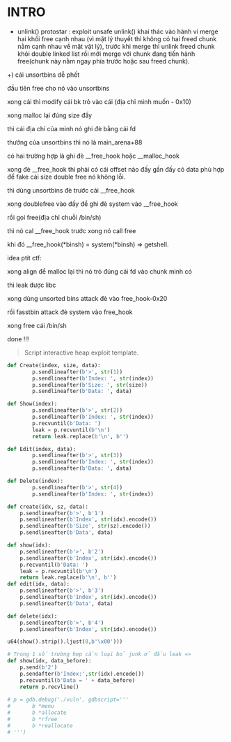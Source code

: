 # INTRO

* unlink() protostar : exploit unsafe unlink() khai thác vào hành vi merge hai khối free cạnh nhau (vì mặt lý thuyết thì không có hai freed chunk nằm cạnh nhau về mặt vật lý), trước khi merge thì unlink freed chunk khỏi double linked list rồi mới merge với chunk đang tiến hành free(chunk này nằm ngay phía trước hoặc sau freed chunk).

+) 
cái unsortbins dễ phết

đầu tiên free cho nó vào unsortbins

xong cái thì modify cái bk trỏ vào cái (địa chỉ mình muốn - 0x10)

xong malloc lại đúng size đấy

thì cái địa chỉ của mình nó ghi đè bằng cái fd

thưởng của unsortbins thì nó là main_arena+88 

có hai trường hợp là ghi đè __free_hook hoặc __malloc_hook

xong đè __free_hook thì phải có cái offset nào đấy gần đấy có data phù hợp để fake cái size double free nó không lỗi.

thì dùng unsortbins đè trước cái __free_hook

xong doublefree vào đấy để ghi đè system vào __free_hook

rồi gọi free(địa chỉ chuỗi /bin/sh)

thì nó cal __free_hook trước xong nó call free

khi đó __free_hook(*binsh) = system(*binsh) => getshell.

idea ptit ctf:

xong align để malloc lại thì nó trỏ đúng cái fd vào chunk mình có

thì leak được libc

xong dùng unsorted bins attack đè vào free_hook-0x20

rồi fasstbin attack đè system vào free_hook 

xong free cái /bin/sh

done !!!

> Script interactive heap exploit template.

```python
def Create(index, size, data):
        p.sendlineafter(b'>', str(1))
        p.sendlineafter(b'Index: ', str(index))
        p.sendlineafter(b'Size: ', str(size))
        p.sendlineafter(b'Data: ', data)

def Show(index):
        p.sendlineafter(b'>', str(2))
        p.sendlineafter(b'Index: ', str(index))
        p.recvuntil(b'Data: ')
        leak = p.recvuntil(b'\n')
        return leak.replace(b'\n', b'')

def Edit(index, data):
        p.sendlineafter(b'>', str(3))
        p.sendlineafter(b'Index: ', str(index))
        p.sendlineafter(b'Data: ', data)

def Delete(index):
        p.sendlineafter(b'>', str(4))
        p.sendlineafter(b'Index: ', str(index))

```
```python
def create(idx, sz, data):
    p.sendlineafter(b'>', b'1')
    p.sendlineafter(b'Index', str(idx).encode())
    p.sendlineafter(b'Size', str(sz).encode())
    p.sendlineafter(b'Data', data)

def show(idx):
    p.sendlineafter(b'>', b'2')
    p.sendlineafter(b'Index', str(idx).encode())
    p.recvuntil(b'Data: ')
    leak = p.recvuntil(b'\n')
    return leak.replace(b'\n', b'')
def edit(idx, data):
    p.sendlineafter(b'>', b'3')
    p.sendlineafter(b'Index', str(idx).encode())
    p.sendlineafter(b'Data', data)

def delete(idx):
    p.sendlineafter(b'>', b'4')
    p.sendlineafter(b'Index', str(idx).encode())
```
```python
u64(show().strip().ljust(8,b'\x00')))

# Trong 1 số trường hợp cần loại bỏ junk ở đầu leak => 
def show(idx, data_before):
    p.send(b'2')
    p.sendafter(b'Index:',str(idx).encode())
    p.recvuntil(b'Data = ' + data_before)
    return p.recvline()
    
# p = gdb.debug('./vuln', gdbscript='''
#       b *menu
#       b *allocate
#       b *rfree
#       b *reallocate
# ''')
```



